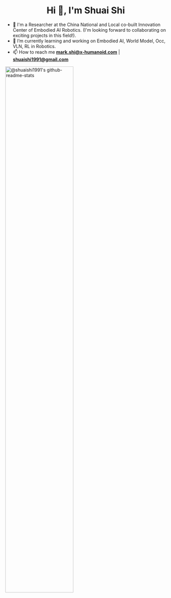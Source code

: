 <h1 align="center">Hi 👋, I'm Shuai Shi</h1>

<!-- <p align="left"> <img src="https://komarev.com/ghpvc/?username=jonyzhang2023&label=Profile%20views&color=0e75b6&style=flat" alt="jonyzhang2023" /> </p> -->

<!-- <p align="left"> <a href="https://github.com/ryo-ma/github-profile-trophy"><img src="https://github-profile-trophy.vercel.app/?username=jonyzhang2023" alt="jonyzhang2023" /></a> </p> -->

- 🔭 I'm a Researcher at the China National and Local co-built Innovation Center of Embodied AI Robotics. (I'm looking forward to collaborating on exciting projects in this field!).
- 🌟 I’m currently learning and working on Embodied AI, World Model, Occ, VLN, RL in Robotics.
- 📫 How to reach me **mark.shi@x-humanoid.com** | **shuaishi1991@gmail.com**

<p align="center">

<a href="https://github.com/shuaishi1991?tab=repositories"><img src="https://github-readme-stats-one-bice.vercel.app/api?username=shuaishi1991&theme=gotham&show_icons=true&count_private=true&hide_border=true&role=OWNER,ORGANIZATION_MEMBER,COLLABORATOR"  width="65%" alt="@shuaishi1991's github-readme-stats"/></a>

</p>
